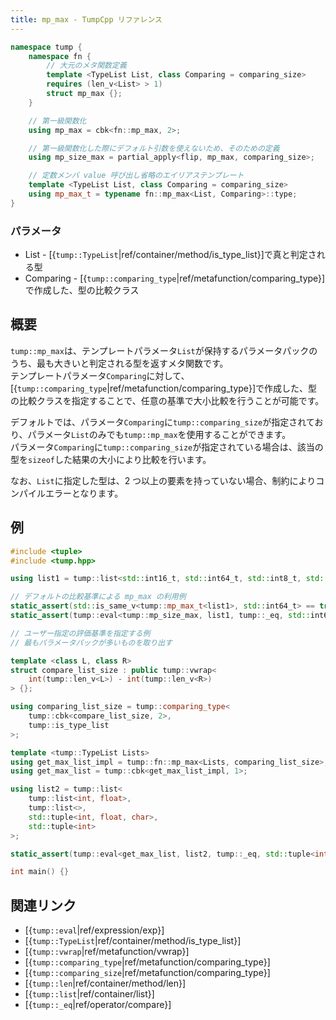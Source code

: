 ```yaml
---
title: mp_max - TumpCpp リファレンス
---
```


```cpp
namespace tump {
    namespace fn {
        // 大元のメタ関数定義
        template <TypeList List, class Comparing = comparing_size>
        requires (len_v<List> > 1)
        struct mp_max {};
    }

    // 第一級関数化
    using mp_max = cbk<fn::mp_max, 2>;

    // 第一級関数化した際にデフォルト引数を使えないため、そのための定義
    using mp_size_max = partial_apply<flip, mp_max, comparing_size>;

    // 定数メンバ value 呼び出し省略のエイリアステンプレート
    template <TypeList List, class Comparing = comparing_size>
    using mp_max_t = typename fn::mp_max<List, Comparing>::type;
}
```

### パラメータ

- List - [{`tump::TypeList`|ref/container/method/is_type_list}]で真と判定される型
- Comparing - [{`tump::comparing_type`|ref/metafunction/comparing_type}]で作成した、型の比較クラス

## 概要

`tump::mp_max`は、テンプレートパラメータ`List`が保持するパラメータパックのうち、最も大きいと判定される型を返すメタ関数です。  
テンプレートパラメータ`Comparing`に対して、[{`tump::comparing_type`|ref/metafunction/comparing_type}]で作成した、型の比較クラスを指定することで、任意の基準で大小比較を行うことが可能です。

デフォルトでは、パラメータ`Comparing`に`tump::comparing_size`が指定されており、パラメータ`List`のみでも`tump::mp_max`を使用することができます。  
パラメータ`Comparing`に`tump::comparing_size`が指定されている場合は、該当の型を`sizeof`した結果の大小により比較を行います。

なお、`List`に指定した型は、2 つ以上の要素を持っていない場合、制約によりコンパイルエラーとなります。

## 例

```cpp
#include <tuple>
#include <tump.hpp>

using list1 = tump::list<std::int16_t, std::int64_t, std::int8_t, std::int32_t>;

// デフォルトの比較基準による mp_max の利用例
static_assert(std::is_same_v<tump::mp_max_t<list1>, std::int64_t> == true);
static_assert(tump::eval<tump::mp_size_max, list1, tump::_eq, std::int64_t>::value == true);

// ユーザー指定の評価基準を指定する例
// 最もパラメータパックが多いものを取り出す

template <class L, class R>
struct compare_list_size : public tump::vwrap<
    int(tump::len_v<L>) - int(tump::len_v<R>)
> {};

using comparing_list_size = tump::comparing_type<
    tump::cbk<compare_list_size, 2>,
    tump::is_type_list
>;

template <tump::TypeList Lists>
using get_max_list_impl = tump::fn::mp_max<Lists, comparing_list_size>;
using get_max_list = tump::cbk<get_max_list_impl, 1>;

using list2 = tump::list<
    tump::list<int, float>,
    tump::list<>,
    std::tuple<int, float, char>,
    std::tuple<int>
>;

static_assert(tump::eval<get_max_list, list2, tump::_eq, std::tuple<int, float, char>>::value == true);

int main() {}
```

## 関連リンク

- [{`tump::eval`|ref/expression/exp}]
- [{`tump::TypeList`|ref/container/method/is_type_list}]
- [{`tump::vwrap`|ref/metafunction/vwrap}]
- [{`tump::comparing_type`|ref/metafunction/comparing_type}]
- [{`tump::comparing_size`|ref/metafunction/comparing_type}]
- [{`tump::len`|ref/container/method/len}]
- [{`tump::list`|ref/container/list}]
- [{`tump::_eq`|ref/operator/compare}]

